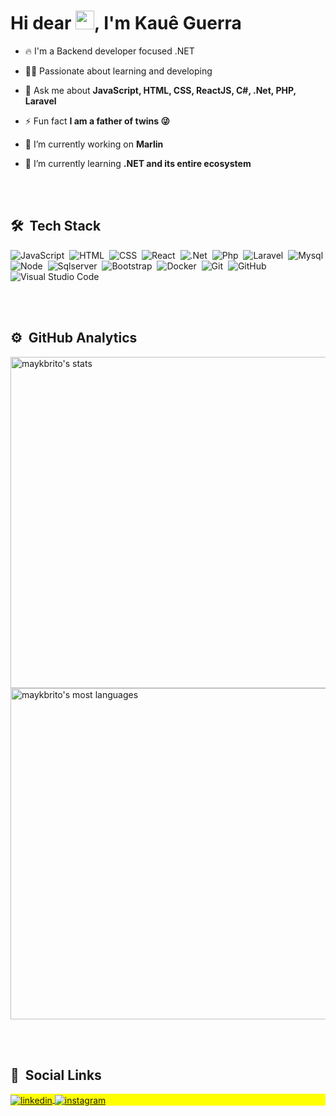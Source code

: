 <h1 align="left">Hi dear <img src="https://raw.githubusercontent.com/kaueMarques/kaueMarques/master/hi.gif" width="30px">, I'm Kauê Guerra</h1>

- 🔥 I'm a Backend developer focused .NET

- 👨‍💻 Passionate about learning and developing

- 💬 Ask me about **JavaScript, HTML, CSS, ReactJS, C#, .Net, PHP, Laravel**

- ⚡ Fun fact **I am a father of twins 😜**

- 🔭 I’m currently working on **Marlin**
  
- 🌱 I’m currently learning **.NET and its entire ecosystem**

<br><br>

## 🛠 &nbsp;Tech Stack

![JavaScript](https://img.shields.io/badge/-JavaScript-05122A?style=flat&logo=javascript)&nbsp;
![HTML](https://img.shields.io/badge/-HTML-05122A?style=flat&logo=HTML5)&nbsp;
![CSS](https://img.shields.io/badge/-CSS-05122A?style=flat&logo=CSS3&logoColor=1572B6)&nbsp;
![React](https://img.shields.io/badge/-React-05122A?style=flat&logo=react)&nbsp;
![.Net](https://img.shields.io/badge/-.Net-05122A?style=flat&logo=.net)&nbsp;
![Php](https://img.shields.io/badge/-Php-05122A?style=flat&logo=php)&nbsp;
![Laravel](https://img.shields.io/badge/-Laravel-05122A?style=flat&logo=laravel)&nbsp;
![Mysql](https://img.shields.io/badge/-Mysql-05122A?style=flat&logo=mysql)&nbsp;
![Node](https://img.shields.io/badge/-Node-05122A?style=flat&logo=node.js)&nbsp;
![Sqlserver](https://img.shields.io/badge/-Sqlserver-05122A?style=flat&logo=sqlserver)&nbsp;
![Bootstrap](https://img.shields.io/badge/-Bootstrap-05122A?style=flat&logo=bootstrap)&nbsp;
![Docker](https://img.shields.io/badge/-Docker-05122A?style=flat&logo=docker)&nbsp;
![Git](https://img.shields.io/badge/-Git-05122A?style=flat&logo=git)&nbsp;
![GitHub](https://img.shields.io/badge/-GitHub-05122A?style=flat&logo=github)&nbsp;
![Visual Studio Code](https://img.shields.io/badge/-Visual%20Studio%20Code-05122A?style=flat&logo=visual-studio-code&logoColor=007ACC)&nbsp;

<br><br>

## ⚙️ &nbsp;GitHub Analytics

<p align="left">
<img width="530em" src="https://github-readme-stats.vercel.app/api?username=kaue-guerra&show_icons=true&theme=vision-friendly-dark" alt="maykbrito's stats"/>
<img width="530em" src="https://github-readme-stats.vercel.app/api/top-langs/?username=kaue-guerra&layout=compact&theme=vision-friendly-dark" alt="maykbrito's most languages"/>
</p>

<br><br>

## :man: &nbsp;Social Links

<p align="left" style="background:yellow">
<a href="https://linkedin.com/in/kaue-guerra" target="_blank">
  <img align="center" src="https://img.shields.io/badge/-kaueguerra-05122A?style=flat&logo=linkedin" alt="linkedin"/>
</a>
<a href="https://instagram.com/kaueguerra" target="_blank">
 <img align="center" src="https://img.shields.io/badge/-kaueguerra-05122A?style=flat&logo=instagram" alt="instagram"/>
</a>
</p>

<!--
**kaue-guerra/kaue-guerra** is a ✨ _special_ ✨ repository because its `README.md` (this file) appears on your GitHub profile.

Here are some ideas to get you started:

- 🔭 I’m currently working on ...
- 🌱 I’m currently learning ...
- 👯 I’m looking to collaborate on ...
- 🤔 I’m looking for help with ...
- 💬 Ask me about ...
- 📫 How to reach me: ...
- 😄 Pronouns: ...
- ⚡ Fun fact: ...
-->
